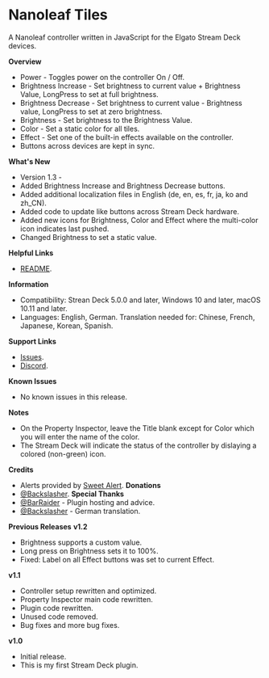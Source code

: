 # Nanoleaf Tiles
A Nanoleaf controller written in JavaScript for the Elgato Stream Deck devices.

**Overview**
- Power - Toggles power on the controller On / Off.
- Brightness Increase - Set brightness to current value + Brightness Value, LongPress to set at full brightness.
- Brightness Decrease - Set brightness to current value - Brightness value, LongPress to set at zero brightness.
- Brightness - Set brightness to the Brightness Value.
- Color - Set a static color for all tiles.
- Effect - Set one of the built-in effects available on the controller.
- Buttons across devices are kept in sync.

**What's New**
- Version 1.3 -
- Added Brightness Increase and Brightness Decrease buttons.
- Added additional localization files in English (de, en, es, fr, ja, ko and zh_CN).
- Added code to update like buttons across Stream Deck hardware.
- Added new icons for Brightness, Color and Effect where the multi-color icon indicates last pushed.
- Changed Brightness to set a static value.

**Helpful Links**
- [README](https://github.com/GaryFunk/Nanoleaf-Tiles/edit/main/README.md).

**Information**
- Compatibility: Strean Deck 5.0.0 and later, Windows 10 and later, macOS 10.11 and later.
- Languages: English, German. Translation needed for: Chinese, French, Japanese, Korean, Spanish.

**Support Links**
- [Issues](https://github.com/GaryFunk/Nanoleaf-Tiles/issues).
- [Discord]().

**Known Issues**
- No known issues in this release.

**Notes**
- On the Property Inspector, leave the Title blank except for Color which you will enter the name of the color.
- The Stream Deck will indicate the status of the controller by dislaying a colored (non-green) icon.

**Credits**
- Alerts provided by [Sweet Alert](https://sweetalert.js.org/).
**Donations**
- [@Backslasher](https://discordapp.com/users/277603804399140865/).
**Special Thanks**
- [@BarRaider](https://discordapp.com/users/270832792802164736/) - Plugin hosting and advice.
- [@Backslasher](https://discordapp.com/users/277603804399140865/) - German translation.

**Previous Releases**
**v1.2**
- Brightness supports a custom value.
- Long press on Brightness sets it to 100%.
- Fixed: Label on all Effect buttons was set to current Effect.

**v1.1**
- Controller setup rewritten and optimized.
- Property Inspector main code rewritten.
- Plugin code rewritten.
- Unused code removed.
- Bug fixes and more bug fixes.

**v1.0**
- Initial release.
- This is my first Stream Deck plugin.
